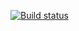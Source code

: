 [![Build status](https://ci.appveyor.com/api/projects/status/lx8kjqahrre1ngn8?svg=true)](https://ci.appveyor.com/project/Lambonik/at-homework2-1)